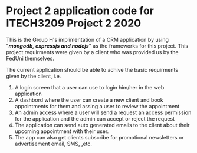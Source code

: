 # Project 2 application code for ITECH3209 Project 2 2020

This is the Group H's implimentation of a CRM application by using "***mongodb, expressjs and nodejs***" as the frameworks for this project. This project requirments were given by a client who was provided us by the FedUni themselves. 

The current application should be able to achive the basic requirments given by the client, i.e.
1. A login screen that a user can use to login him/her in the web application 
2. A dashbord where the user can create a new client and book appointments for them and assing a user to review the appointment 
3. An admin access where a user will send a request an access permission for the application and the admin can accept or reject the request
4. The application can send auto generated emails to the client about their upcoming appointment with their user. 
5. The app can also get clients subscribe for promotional newsletters or advertisement email, SMS, ,etc.  

